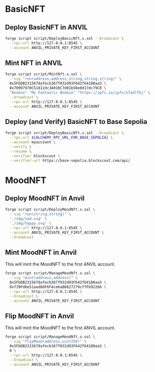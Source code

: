 # BasicNFT

## Deploy BasicNFT in ANVIL

```bash
forge script script/DeployBasicNft.s.sol --broadcast \
  --rpc-url http://127.0.0.1:8545 \
  --account ANVIL_PRIVATE_KEY_FIRST_ACCOUNT
```

## Mint NFT in ANVIL

```bash
forge script script/MintNft.s.sol \
  --sig "run(address,address,string,string,string)" \
  0x5FbDB2315678afecb367f032d93F642f64180aa3 \
  0x70997970C51812dc3A010C7d01b50e0d17dc79C8 \
  "Boobie" "My Fantastic Boobie" "https://ipfs.io/ipfs/sfadlfkj" \
  --broadcast \
  --rpc-url http://127.0.0.1:8545 \
  --account ANVIL_PRIVATE_KEY_FIRST_ACCOUNT
```

## Deploy (and Verify) BasicNFT to Base Sepolia

```bash
forge script script/DeployBasicNft.s.sol --broadcast \
  --rpc-url ${ALCHEMY_RPC_URL_FOR_BASE_SEPOLIA} \
  --account myaccount \
  --verify \
  --resume \
  --verifier blockscout \
  --verifier-url https://base-sepolia.blockscout.com/api/
```

# MoodNFT

## Deploy MoodNFT in Anvil

```bash
forge script script/DeployMoodNft.s.sol \
  --sig "run(string,string)" \
  './img/sad.svg' \
  './img/happy.svg' \
  --rpc-url http://127.0.0.1:8545 \
  --account ANVIL_PRIVATE_KEY_FIRST_ACCOUNT \
  --broadcast
```

## Mint MoodNFT in Anvil

This will mint the MoodNFT to the first ANVIL account.

```bash
forge script script/ManageMoodNft.s.sol \
  --sig "mint(address,address)" \
  0x5FbDB2315678afecb367f032d93F642f64180aa3 \
  0xf39Fd6e51aad88F6F4ce6aB8827279cffFb92266 \
  --rpc-url http://127.0.0.1:8545 \
  --broadcast \
  --account ANVIL_PRIVATE_KEY_FIRST_ACCOUNT
```

## Flip MoodNFT in Anvil

This will mint the MoodNFT to the first ANVIL account.

```bash
forge script script/ManageMoodNft.s.sol \
  --sig "flipMood(address,uint256)" \
  0x5FbDB2315678afecb367f032d93F642f64180aa3 \
  0 \
  --rpc-url http://127.0.0.1:8545 \
  --broadcast \
  --account ANVIL_PRIVATE_KEY_FIRST_ACCOUNT
```
